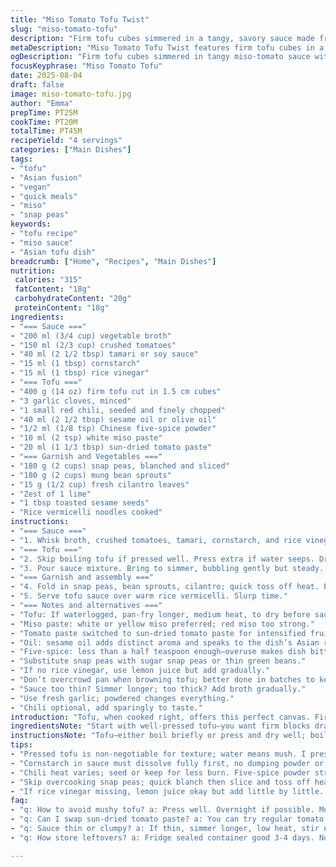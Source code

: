 ```yaml
---
title: "Miso Tomato Tofu Twist"
slug: "miso-tomato-tofu"
description: "Firm tofu cubes simmered in a tangy, savory sauce made from tomato paste and miso, spiced subtly with five-spice powder and fresh chilies. Tossed with crunchy snap peas, bean sprouts, and fresh cilantro, served on tender rice vermicelli. Flexible, vegan-friendly, with a refreshing twist of lime zest and toasted sesame seeds. A balance of umami and brightness. Cook times flexible, rely on sight and aroma to judge sauce thickness and tofu texture."
metaDescription: "Miso Tomato Tofu Twist features firm tofu cubes in a tangy miso-tomato sauce with five-spice, snap peas, cilantro, lime zest, and sesame seeds over vermicelli."
ogDescription: "Firm tofu cubes simmered in tangy miso-tomato sauce with snap peas, fresh cilantro, lime zest, sesame seeds. Asian fusion flavor packed in each bite."
focusKeyphrase: "Miso Tomato Tofu"
date: 2025-08-04
draft: false
image: miso-tomato-tofu.jpg
author: "Emma"
prepTime: PT25M
cookTime: PT20M
totalTime: PT45M
recipeYield: "4 servings"
categories: ["Main Dishes"]
tags:
- "tofu"
- "Asian fusion"
- "vegan"
- "quick meals"
- "miso"
- "snap peas"
keywords:
- "tofu recipe"
- "miso sauce"
- "Asian tofu dish"
breadcrumb: ["Home", "Recipes", "Main Dishes"]
nutrition: 
 calories: "315"
 fatContent: "18g"
 carbohydrateContent: "20g"
 proteinContent: "18g"
ingredients:
- "=== Sauce ==="
- "200 ml (3/4 cup) vegetable broth"
- "150 ml (2/3 cup) crushed tomatoes"
- "40 ml (2 1/2 tbsp) tamari or soy sauce"
- "15 ml (1 tbsp) cornstarch"
- "15 ml (1 tbsp) rice vinegar"
- "=== Tofu ==="
- "400 g (14 oz) firm tofu cut in 1.5 cm cubes"
- "3 garlic cloves, minced"
- "1 small red chili, seeded and finely chopped"
- "40 ml (2 1/2 tbsp) sesame oil or olive oil"
- "1/2 ml (1/8 tsp) Chinese five-spice powder"
- "10 ml (2 tsp) white miso paste"
- "20 ml (1 1/3 tbsp) sun-dried tomato paste"
- "=== Garnish and Vegetables ==="
- "180 g (2 cups) snap peas, blanched and sliced"
- "180 g (2 cups) mung bean sprouts"
- "15 g (1/2 cup) fresh cilantro leaves"
- "Zest of 1 lime"
- "1 tbsp toasted sesame seeds"
- "Rice vermicelli noodles cooked"
instructions:
- "=== Sauce ==="
- "1. Whisk broth, crushed tomatoes, tamari, cornstarch, and rice vinegar in a bowl. Set aside — starch needs to dissolve completely to avoid clumps. Fresh acidity from vinegar cuts the sweetness of tomatoes. Essential balance."
- "=== Tofu ==="
- "2. Skip boiling tofu if pressed well. Press extra if water seeps. Dry tofu browns and holds sauce better. Heat oil in nonstick skillet medium-high. Toss tofu cubes, garlic, red chili. Listen for sizzling. When tofu edges turn golden, about 4-5 minutes, toss in five-spice, miso, sun-dried tomato paste. Stir to coat. Aromas should bloom — miso nuttiness, tomato acidity, spice depth mingling nicely."
- "3. Pour sauce mixture. Bring to simmer, bubbling gently but steady. Stir occasionally, scraping bottom to avoid burning cornstarch. Sauce thickens slowly in 6-8 minutes. Look for glossy sheen; coats back of a spoon. Resist urge to rush."
- "=== Garnish and assembly ==="
- "4. Fold in snap peas, bean sprouts, cilantro; quick toss off heat. Peas stay crisp, sprouts retain crunch, cilantro fresh pop. Finish with lime zest and sprinkle toasted sesame. The lime zest perks everything — adds brightness and complexity. Sesame seeds provide nuttiness and texture contrast."
- "5. Serve tofu sauce over warm rice vermicelli. Slurp time."
- "=== Notes and alternatives ==="
- "Tofu: If waterlogged, pan-fry longer, medium heat, to dry before saucing."
- "Miso paste: white or yellow miso preferred; red miso too strong."
- "Tomato paste switched to sun-dried tomato paste for intensified fruitiness, adds umami depth lost otherwise."
- "Oil: sesame oil adds distinct aroma and speaks to the dish’s Asian roots but olive oil works in pinch."
- "Five-spice: less than a half teaspoon enough—overuse makes dish bitter."
- "Substitute snap peas with sugar snap peas or thin green beans."
- "If no rice vinegar, use lemon juice but add gradually."
- "Don’t overcrowd pan when browning tofu; better done in batches to keep texture."
- "Sauce too thin? Simmer longer; too thick? Add broth gradually."
- "Use fresh garlic; powdered changes everything."
- "Chili optional, add sparingly to taste."
introduction: "Tofu, when cooked right, offers this perfect canvas. Firm, golden, slightly crispy, soaking up every drop of sauce. Not a mushy block but bites with texture. That miso-tomato base? A twist — sun-dried tomato paste brings brightness and gentle sweetness deeper than canned sauce ever could. Five-spice adds a hint of mystery, but sparingly. Been there, over-spiced before. Snap peas keep crunch alive; bean sprouts add juiciness. Cilantro? A fresh, herbal pop. Lime zest finishes. No heavy sauce drowning everything. Kitchen smells of garlic and toasted sesame oil — that’s your cue to taste. Rice vermicelli a simple bed, soaking just enough, never falling apart. Practical, quick-ish, flavorful when timing's nailed."
ingredientsNote: "Start with well-pressed tofu—you want firm blocks drained overnight or at least 30 minutes squeezed. Moisture kills crisping. For sauce, I swapped normal tomato paste for sun-dried tomato paste; the flavor dimensionality is worth it. Miso types matter; white miso works best here, soft and mellow. The cornstarch thickens sauce, but blend well with broth; never dump powder in directly or you get lumps. Sesame oil is traditional, but olive oil stands in when necessary. Five-spice's strong, so measure carefully. Veggies stay rawish for crunch—quick blanch snap peas; don't overcook or they become limp. Bean sprouts—wash well to get rid of dirt. Cilantro added at the end; no cooking or taste smothered."
instructionsNote: "Tofu—either boil briefly or press and dry well; boiling removes excess beaniness but optional. Pressed tofu browns better, developing crust. Heat oil medium-high, listen for sizzle before tossing tofu in. Brown all sides evenly, takes about 5 minutes. Garlic mustn't burn; add it once tofu starts to color. Stir in pastes and five-spice, toast spices briefly to awaken flavors. Pour sauce and bring to low simmer, watching thickness. Should coat spoon backs, shiny—not gluey. Fold in veggies off heat to retain crunch and color. Cilantro last, fresh and aromatic. Lime zest and sesame seeds provide final layers. Serve promptly with soft but firm rice noodles; noodles soaking too long fall apart—watch timing. If sauce thickens too fast, add broth gradually, stir well. If too thin, simmer longer. Flavor adjusts with vinegar and tamari—taste and correct. Use fresh garlic, better than powders. Chili optional, adapt heat to preference."
tips:
- "Pressed tofu is non-negotiable for texture; water means mush. I press extra long. If water seeps, toss cubes on paper towels mid-cook. Brown tofu edges until golden and sizzling, that sound tells you timing for next step."
- "Cornstarch in sauce must dissolve fully first, no dumping powder or you get grit lumps. Stir broth and vinegar with cornstarch. Watch sauce closely during simmer; glossy sheen and thickness clues. Resist rushing; patience here is key."
- "Chili heat varies; seed or keep for less burn. Five-spice powder strong and bitter if overdone. Less than half a teaspoon is enough to hint, not overwhelm. Stir pastes and spices briskly to bloom aroma but never burn garlic."
- "Skip overcooking snap peas; quick blanch then slice and toss off heat means crisp, not mushy. Bean sprouts add fresh crunch raw. Cilantro goes last to keep freshness and sharp herbal note. Lime zest is final lift; sprinkle sparingly."
- "If rice vinegar missing, lemon juice okay but add little by little. Sesame oil is fragrant, but olive oil stands when needed, just lacks that punch. Sauce too thick? Add broth gradually; too thin, simmer longer while scraping pan bottom."
faq:
- "q: How to avoid mushy tofu? a: Press well. Overnight if possible. More pressing better. Dry surface browns, holds sauce nicely. Cook medium-high. Sizzle sound is your timer. Pat every 2 minutes if needed."
- "q: Can I swap sun-dried tomato paste? a: You can try regular tomato paste but flavor fades. Sun-dried adds fruitiness and umami depth here. No tomato paste? Use crushed tomatoes but reduce broth slightly."
- "q: Sauce thin or clumpy? a: If thin, simmer longer, low heat, stir often. Clumpy means bad starch dissolution—whisk cornstarch in liquid first. Avoid dumping powder straight in. Scrape pan bottom, prevent burning cornstarch."
- "q: How store leftovers? a: Fridge sealed container good 3-4 days. Noodles soak sauce; reheat softly but noodles lose texture. Freeze okay but tofu texture changes. Better fresh for crisp veggies and flavor punch."

---
```

